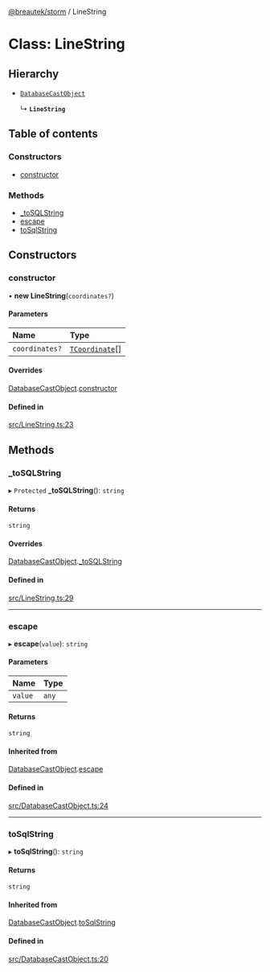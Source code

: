 [@breautek/storm](../README.md) / LineString

# Class: LineString

## Hierarchy

- [`DatabaseCastObject`](DatabaseCastObject.md)

  ↳ **`LineString`**

## Table of contents

### Constructors

- [constructor](LineString.md#constructor)

### Methods

- [\_toSQLString](LineString.md#_tosqlstring)
- [escape](LineString.md#escape)
- [toSqlString](LineString.md#tosqlstring)

## Constructors

### constructor

• **new LineString**(`coordinates?`)

#### Parameters

| Name | Type |
| :------ | :------ |
| `coordinates?` | [`TCoordinate`](../README.md#tcoordinate)[] |

#### Overrides

[DatabaseCastObject](DatabaseCastObject.md).[constructor](DatabaseCastObject.md#constructor)

#### Defined in

[src/LineString.ts:23](https://github.com/breautek/storm/blob/cf7306d/src/LineString.ts#L23)

## Methods

### \_toSQLString

▸ `Protected` **_toSQLString**(): `string`

#### Returns

`string`

#### Overrides

[DatabaseCastObject](DatabaseCastObject.md).[_toSQLString](DatabaseCastObject.md#_tosqlstring)

#### Defined in

[src/LineString.ts:29](https://github.com/breautek/storm/blob/cf7306d/src/LineString.ts#L29)

___

### escape

▸ **escape**(`value`): `string`

#### Parameters

| Name | Type |
| :------ | :------ |
| `value` | `any` |

#### Returns

`string`

#### Inherited from

[DatabaseCastObject](DatabaseCastObject.md).[escape](DatabaseCastObject.md#escape)

#### Defined in

[src/DatabaseCastObject.ts:24](https://github.com/breautek/storm/blob/cf7306d/src/DatabaseCastObject.ts#L24)

___

### toSqlString

▸ **toSqlString**(): `string`

#### Returns

`string`

#### Inherited from

[DatabaseCastObject](DatabaseCastObject.md).[toSqlString](DatabaseCastObject.md#tosqlstring)

#### Defined in

[src/DatabaseCastObject.ts:20](https://github.com/breautek/storm/blob/cf7306d/src/DatabaseCastObject.ts#L20)
